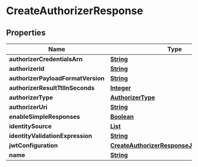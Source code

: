 

# CreateAuthorizerResponse


## Properties

| Name | Type | Description | Notes |
|------------ | ------------- | ------------- | -------------|
|**authorizerCredentialsArn** | [**String**](String.md) |  |  [optional] |
|**authorizerId** | [**String**](String.md) |  |  [optional] |
|**authorizerPayloadFormatVersion** | [**String**](String.md) |  |  [optional] |
|**authorizerResultTtlInSeconds** | [**Integer**](Integer.md) |  |  [optional] |
|**authorizerType** | [**AuthorizerType**](AuthorizerType.md) |  |  [optional] |
|**authorizerUri** | [**String**](String.md) |  |  [optional] |
|**enableSimpleResponses** | [**Boolean**](Boolean.md) |  |  [optional] |
|**identitySource** | [**List**](List.md) |  |  [optional] |
|**identityValidationExpression** | [**String**](String.md) |  |  [optional] |
|**jwtConfiguration** | [**CreateAuthorizerResponseJwtConfiguration**](CreateAuthorizerResponseJwtConfiguration.md) |  |  [optional] |
|**name** | [**String**](String.md) |  |  [optional] |



